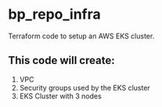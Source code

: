 # bp_repo_infra

Terraform code to setup an AWS EKS cluster.

## This code will create:
1. VPC
2. Security groups used by the EKS cluster
3. EKS Cluster with 3 nodes


